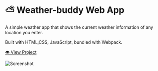 # ⛅️ Weather-buddy Web App

A simple weather app that shows the current weather information of any location you enter.

Built with HTML,CSS, JavaScript, bundled with Webpack.

[👁 View Project](https://weather-buddy-nine.vercel.app/)


![Screenshot](https://user-images.githubusercontent.com/30352484/136649177-5b05f670-70b6-4f4d-8c73-b7195ab37944.png)